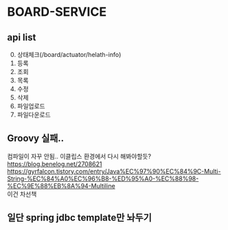 # BOARD-SERVICE

## api list
0. 상태체크(/board/actuator/helath-info)
1. 등록
2. 조회
3. 목록
4. 수정
5. 삭제
6. 파일업로드
7. 파일다운로드

## Groovy 실패..
컴파일이 자꾸 안됨.. 이클립스 환경에서 다시 해봐야할듯? <br>
https://blog.benelog.net/2708621 <br>
https://gyrfalcon.tistory.com/entry/Java%EC%97%90%EC%84%9C-Multi-String-%EC%84%A0%EC%96%B8-%ED%95%A0-%EC%88%98-%EC%9E%88%EB%8A%94-Multiline <br> 이건 차선책

## 일단 spring jdbc template만 놔두기